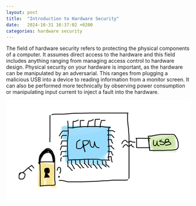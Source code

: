```yaml
---
layout: post
title:  "Introduction to Hardware Security"
date:   2024-10-31 16:37:02 +0200
categories: hardware security
---
```

The field of hardware security refers to protecting the physical components of a computer. It assumes direct access to the hardware and this field includes anything ranging from managing access control to hardware design. Physical security on your hardware is important, as the hardware can be manipulated by an adversarial. This ranges from plugging a malicious USB into a device to reading information from a monitor screen. It can also be performed more technically by observing power consumption or manipulating input current to inject a fault into the hardware.

![image](/assets/images/physical.png)

[jekyll-docs]: https://jekyllrb.com/docs/home
[jekyll-gh]:   https://github.com/jekyll/jekyll
[jekyll-talk]: https://talk.jekyllrb.com/
